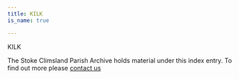 ```yaml
---
title: KILK
is_name: true

---
```


KILK


The Stoke Climsland Parish Archive holds material under this index entry. To find out more please [contact us](/contact/)
